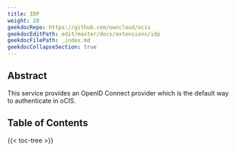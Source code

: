 ```yaml
---
title: IDP
weight: 20
geekdocRepo: https://github.com/owncloud/ocis
geekdocEditPath: edit/master/docs/extensions/idp
geekdocFilePath: _index.md
geekdocCollapseSection: true
---
```


## Abstract

This service provides an OpenID Connect provider which is the default way to authenticate in oCIS.

## Table of Contents

{{< toc-tree >}}
